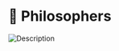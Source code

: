 <h1>🍝 Philosophers</h1> 
<img src="(https://miro.medium.com/v2/resize:fit:640/format:webp/1*YABO-JVRfRKZNd-hAnJnjQ.png
)" alt="Description" />
